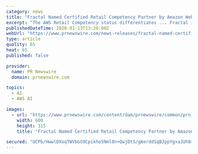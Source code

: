 ```yaml
---
category: news
title: "Fractal Named Certified Retail Competency Partner by Amazon Web Services (AWS)"
excerpt: "The AWS Retail Competency status differentiates ... Fractal is one of the most prominent players in the Artificial Intelligence space. Fractal's mission is to power every human decision in the ..."
publishedDateTime: 2020-01-13T13:26:00Z
webUrl: "https://www.prnewswire.com/news-releases/fractal-named-certified-retail-competency-partner-by-amazon-web-services-aws-300985633.html"
type: article
quality: 65
heat: 65
published: false

provider:
  name: PR Newswire
  domain: prnewswire.com

topics:
  - AI
  - AWS AI

images:
  - url: "https://www.prnewswire.com/content/dam/prnewswire/common/prn_facebook_sharing_logo.jpg"
    width: 600
    height: 315
    title: "Fractal Named Certified Retail Competency Partner by Amazon Web Services (AWS)"

secured: "UCPb/HwwlDXoqTWVbGS9Cpikho5Nml0n+QwjDtS/gKerddSqBJppYg+aJUh8+qDllZM5rlBbsfuquy6jQQV/wnmueunwBzQAHopCfnwsZAZzX0sYtuGggvwoXceLBDlNVLPXBAFSSWtFpOj3UzZFKGCpr4okSBvFRHNMNCEgyGjJ54y9wzTad74pFhDvvJTb420lHyESc42XYnYcYyexPzZdGG362hrKOwGnXiEVwsJvYl0UkIpecdWxquJmHGPvenr3+saHT5OoMY/teQDi2IyUlyUiFuz/0IKf4nYQ32a1Jf3YoZkTM1ky2tojmmeZ;IZVLWPlo7LwovXSegTKDkw=="
---
```


